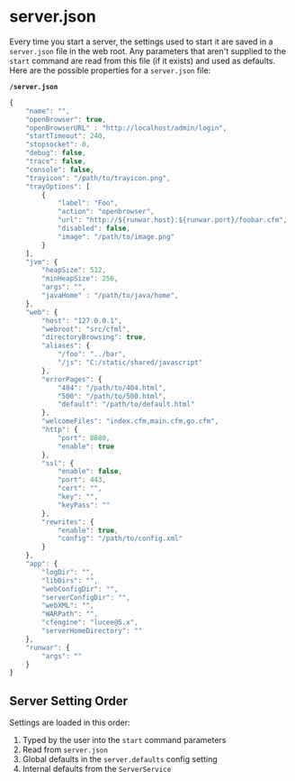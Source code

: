 # server.json

Every time you start a server, the settings used to start it are saved in a `server.json` file in the web root.  Any parameters that aren't supplied to the `start` command are read from this file (if it exists) and used as defaults.  Here are the possible properties for a `server.json` file:

**`/server.json`**
```javascript
{
	"name": "",
	"openBrowser": true,
	"openBrowserURL" : "http://localhost/admin/login",
	"startTimeout": 240,
	"stopsocket": 0,
	"debug": false,
	"trace": false,
	"console": false,
	"trayicon": "/path/to/trayicon.png",
	"trayOptions": [
		{
			"label": "Foo",
			"action": "openbrowser",
			"url": "http://${runwar.host}:${runwar.port}/foobar.cfm",
			"disabled": false,
			"image": "/path/to/image.png"
		}
	],
	"jvm": {
		"heapSize": 512,
		"minHeapSize": 256,
		"args": "",
		"javaHome" : "/path/to/java/home",
	},
	"web": {
		"host": "127.0.0.1",
		"webroot": "src/cfml",
		"directoryBrowsing": true,
		"aliases": {
			"/foo": "../bar",
			"/js": "C:/static/shared/javascript"
		},
		"errorPages": {
			"404": "/path/to/404.html",
			"500": "/path/to/500.html",
			"default": "/path/to/default.html"
		},
		"welcomeFiles": "index.cfm,main.cfm,go.cfm",
		"http": {
			"port": 8080,
			"enable": true
		},
		"ssl": {
			"enable": false,
			"port": 443,
			"cert": "",
			"key": "",
			"keyPass": ""
		},
		"rewrites": {
			"enable": true,
			"config": "/path/to/config.xml"
		}
	},
	"app": {
		"logDir": "",
		"libDirs": "",
		"webConfigDir": "",
		"serverConfigDir": "",
		"webXML": "",
		"WARPath": "",
		"cfengine": "lucee@5.x",
		"serverHomeDirectory": ""
	},
	"runwar": {
		"args": ""
	}
}
```

## Server Setting Order

Settings are loaded in this order:

1. Typed by the user into the `start` command parameters
2. Read from `server.json`
3. Global defaults in the `server.defaults` config setting
3. Internal defaults from the `ServerService`


